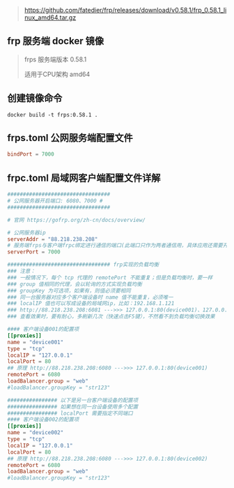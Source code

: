 > https://github.com/fatedier/frp/releases/download/v0.58.1/frp_0.58.1_linux_amd64.tar.gz

## frp 服务端 docker 镜像
> frps 服务端版本 0.58.1
> 
> 适用于CPU架构 amd64

## 创建镜像命令
```
docker build -t frps:0.58.1 .
```

## frps.toml 公网服务端配置文件
```frps.toml
bindPort = 7000
```

## frpc.toml 局域网客户端配置文件详解
```frpc.toml
#################################
# 公网服务器开启端口: 6080、7000 #
#################################

# 官网 https://gofrp.org/zh-cn/docs/overview/

# 公网服务器ip
serverAddr = "88.218.238.208"
# 服务端frps与客户端frpc绑定进行通信的端口(此端口只作为两者通信用，具体应用还需要开启相应的端口)
serverPort = 7000

################################# frp实现的负载均衡
### 注意：
### 一般情况下，每个 tcp 代理的 remotePort 不能重复；但是负载均衡时，要一样
### group 值相同的代理，会以轮询的方式实现负载均衡
### groupKey 为可选项，如果有，则值必须要相同
### 同一台服务器对应多个客户端设备时 name 值不能重复，必须唯一
### localIP 值也可以写成设备的局域网ip，比如：192.168.1.121
### http://88.218.238.208:6081 --->>> 127.0.0.1:80(device001)、127.0.0.1:80(device002)
### 查看效果时，要有耐心，多刷新几次（快速点击F5键），不然看不到负载均衡切换效果

#### 客户端设备001的配置项
[[proxies]]
name = "device001"
type = "tcp"
localIP = "127.0.0.1"
localPort = 80
## 原理 http://88.218.238.208:6080 --->>> 127.0.0.1:80(device001)
remotePort = 6080
loadBalancer.group = "web"
#loadBalancer.groupKey = "str123"

################ 以下是另一台客户端设备的配置项
################ 如果想在同一台设备使用多个配置
################ localPort 需要指定不同端口
#### 客户端设备002的配置项
[[proxies]]
name = "device002"
type = "tcp"
localIP = "127.0.0.1"
localPort = 80
## 原理 http://88.218.238.208:6080 --->>> 127.0.0.1:80(device002)
remotePort = 6080
loadBalancer.group = "web"
#loadBalancer.groupKey = "str123"
```
